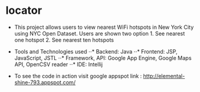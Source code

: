 locator
=======

* This project allows users to view nearest WiFi hotspots in New York City using NYC Open Dataset. Users are shown two option 1.  See nearest one hotspot 2.  See nearest ten hotspots

* Tools and Technologies used
⋅⋅* Backend: Java
⋅⋅* Frontend: JSP, JavaScript, JSTL
⋅⋅* Framework, API: Google App Engine, Google Maps API, OpenCSV reader
⋅⋅* IDE: Intellij

* To see the code in action visit google appspot link : http://elemental-shine-793.appspot.com/
